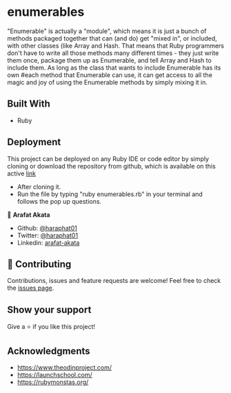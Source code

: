 # enumerables

"Enumerable" is actually a "module", which means it is just a bunch of methods packaged together that can (and do) get "mixed in", or included, with other classes (like Array and Hash. That means that Ruby programmers don't have to write all those methods many different times - they just write them once, package them up as Enumerable, and tell Array and Hash to include them. As long as the class that wants to include Enumerable has its own #each method that Enumerable can use, it can get access to all the magic and joy of using the Enumerable methods by simply mixing it in.



## Built With
- Ruby

## Deployment

This project can be deployed on any Ruby IDE or code editor by simply cloning or download the repository from github, which is available on this active [link](https://github.com/haraphat01/enumerables)

- After cloning it.
- Run the file by typing "ruby enumerables.rb" in your terminal and follows the pop up questions.


👤 **Arafat Akata**
- Github: [@haraphat01](https://github.com/haraphat01)
- Twitter: [@haraphat01](https://twitter.com/haraphat01)
- Linkedin: [arafat-akata](https://www.linkedin.com/in/arafat-akata/)

## 🤝 Contributing
Contributions, issues and feature requests are welcome!
Feel free to check the [issues page](/issues).

## Show your support
Give a ⭐️ if you like this project!

## Acknowledgments
- https://www.theodinproject.com/
- https://launchschool.com/
- https://rubymonstas.org/
